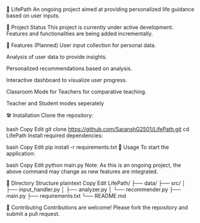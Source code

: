 🌟 LifePath
An ongoing project aimed at providing personalized life guidance based on user inputs.

🚧 Project Status
This project is currently under active development. Features and functionalities are being added incrementally.

📌 Features (Planned)
User input collection for personal data.

Analysis of user data to provide insights.

Personalized recommendations based on analysis.

Interactive dashboard to visualize user progress.

Classroom Mode for Teachers for comparative teaching.

Teacher and Student modes seperately 

🛠️ Installation
Clone the repository:

bash
Copy
Edit
git clone https://github.com/SaranshG2501/LifePath.git
cd LifePath
Install required dependencies:

bash
Copy
Edit
pip install -r requirements.txt
🚀 Usage
To start the application:

bash
Copy
Edit
python main.py
Note: As this is an ongoing project, the above command may change as new features are integrated.

📂 Directory Structure
plaintext
Copy
Edit
LifePath/
├── data/
├── src/
│   ├── input_handler.py
│   ├── analyzer.py
│   └── recommender.py
├── main.py
├── requirements.txt
└── README.md

🤝 Contributing
Contributions are welcome! Please fork the repository and submit a pull request.
